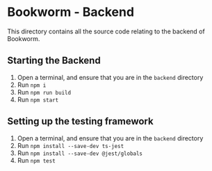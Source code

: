 # Bookworm - Backend

This directory contains all the source code relating to the backend of Bookworm.

## Starting the Backend

1. Open a terminal, and ensure that you are in the `backend` directory
2. Run `npm i`
3. Run `npm run build`
4. Run `npm start`

## Setting up the testing framework

1. Open a terminal, and ensure that you are in the `backend` directory
2. Run `npm install --save-dev ts-jest`
3. Run `npm install --save-dev @jest/globals`
4. Run `npm test`
